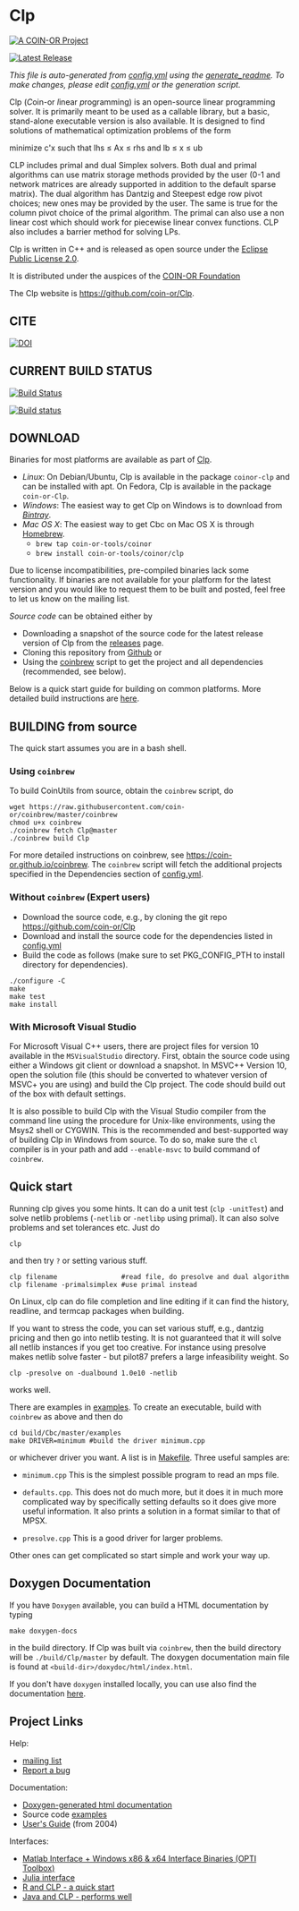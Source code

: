 # Clp

[![A COIN-OR Project](https://coin-or.github.io/coin-or-badge.png)](https://www.coin-or.org)

[![Latest Release](https://img.shields.io/github/v/release/coin-or/Clp?sort=semver)](https://github.com/coin-or/Clp/releases)

_This file is auto-generated from [config.yml](.coin-or/config.yml) using the 
[generate_readme](.coin-or/generate_readme).
To make changes, please edit [config.yml](.coin-or/config.yml) or the generation script._

Clp (*C*oin-or *l*inear *p*rogramming) is an open-source linear programming solver.
It is primarily meant to be used as a callable library, but a basic, stand-alone executable version is also available.
It is designed to find solutions of mathematical optimization problems of the form

minimize   c'x
such that  lhs &le; Ax &le; rhs
and        lb &le; x &le; ub


CLP includes primal and dual Simplex solvers.
Both dual and primal algorithms can use matrix storage methods provided by the user (0-1 and network matrices are already supported in addition to the default sparse matrix).
The dual algorithm has Dantzig and Steepest edge row pivot choices; new ones may be provided by the user.
The same is true for the column pivot choice of the primal algorithm.
The primal can also use a non linear cost which should work for piecewise linear convex functions.
CLP also includes a barrier method for solving LPs.


Clp is written in C++ and is released as open source under the [Eclipse Public License 2.0](http://www.opensource.org/licenses/EPL-2.0).

It is distributed under the auspices of the [COIN-OR Foundation](https://www.coin-or.org)

The Clp website is https://github.com/coin-or/Clp.

## CITE

[![DOI](https://zenodo.org/badge/173496299.svg)](https://zenodo.org/badge/latestdoi/173496299)

## CURRENT BUILD STATUS

[![Build Status](https://travis-ci.org/coin-or/Clp.svg?branch=master)](https://travis-ci.org/coin-or/Clp)

[![Build status](https://ci.appveyor.com/api/projects/status/h3daf7woiig6n176/branch/master?svg=true)](https://ci.appveyor.com/project/tkralphs/clp-m0kud/branch/master)

## DOWNLOAD

Binaries for most platforms are available as part of [Clp](https://bintray.com/coin-or/download/Clp). 

 * *Linux*: On Debian/Ubuntu, Clp is available in the package `coinor-clp` and can be installed with apt. On Fedora, Clp is available in the package `coin-or-Clp`.
 * *Windows*: The easiest way to get Clp on Windows is to download from *[Bintray](https://bintray.com/coin-or/download/Clp)*.
 * *Mac OS X*: The easiest way to get Cbc on Mac OS X is through [Homebrew](https://brew.sh).
   * `brew tap coin-or-tools/coinor`
   * `brew install coin-or-tools/coinor/clp`

Due to license incompatibilities, pre-compiled binaries lack some functionality.
If binaries are not available for your platform for the latest version and you would like to request them to be built and posted, feel free to let us know on the mailing list.

*Source code* can be obtained either by

 * Downloading a snapshot of the source code for the latest release version of Clp from the
 [releases](https://github.com/coin-or/Clp/releases) page.
 * Cloning this repository from [Github](https://github.com/coin-or/Clp) or 
 * Using the [coinbrew](https://github.com/coin-or/coinbrew) script to get the project and all dependencies (recommended, see below).   

Below is a quick start guide for building on common platforms. More detailed
build instructions are
[here](https://coin-or.github.io/user_introduction.html).

## BUILDING from source

The quick start assumes you are in a bash shell. 

### Using `coinbrew`

To build CoinUtils from source, obtain the `coinbrew` script, do
```
wget https://raw.githubusercontent.com/coin-or/coinbrew/master/coinbrew
chmod u+x coinbrew
./coinbrew fetch Clp@master
./coinbrew build Clp
```
For more detailed instructions on coinbrew, see https://coin-or.github.io/coinbrew.
The `coinbrew` script will fetch the additional projects specified in the Dependencies section of [config.yml](.coin-or/config.yml).

### Without `coinbrew` (Expert users)

 * Download the source code, e.g., by cloning the git repo https://github.com/coin-or/Clp
 * Download and install the source code for the dependencies listed in [config.yml](.coin-or/config.yml)
 * Build the code as follows (make sure to set PKG_CONFIG_PTH to install directory for dependencies).

```
./configure -C
make
make test
make install
```

### With Microsoft Visual Studio

For Microsoft Visual C++ users, there are project files for version 10
available in the `MSVisualStudio` directory. First, obtain the source code
using either a Windows git client or download a snapshot. In MSVC++ Version
10, open the solution file (this should be converted to whatever version of
MSVC+ you are using) and build the Clp project. The code should build out of
the box with default settings.

It is also possible to build Clp with the Visual Studio compiler from the
command line using the procedure for Unix-like environments, using the Msys2
shell or CYGWIN. This is the recommended and best-supported way of building
Clp in Windows from source. To do so, make sure the `cl` compiler is in your
path and add `--enable-msvc` to build command of `coinbrew`.  

## Quick start

Running clp gives you some hints.  It can do a unit test (`clp -unitTest`) and solve netlib 
problems (`-netlib` or `-netlibp` using primal).  It can also solve problems and set tolerances
etc.  Just do 
```
clp 
``` 
and then try `?` or setting various stuff.

```
clp filename                #read file, do presolve and dual algorithm
clp filename -primalsimplex #use primal instead
```
On Linux, clp can do file completion and line editing if it can find the 
history, readline, and termcap packages when building.

If you want to stress the code, you can set various stuff, e.g., dantzig pricing
and then go into netlib testing.  It is not guaranteed that it will solve all 
netlib instances if you get too creative.  For instance using presolve makes 
netlib solve faster - but pilot87 prefers a large infeasibility weight.  So
```
clp -presolve on -dualbound 1.0e10 -netlib
```
works well.

There are examples in [examples](examples).  To create an executable, build 
with `coinbrew` as above and then do
```
cd build/Cbc/master/examples
make DRIVER=minimum #build the driver minimum.cpp
```
or whichever driver you want.  A list is in [Makefile](Makefile.in).
Three useful samples are:

 * `minimum.cpp` This is the simplest possible program to read an mps file.

 * `defaults.cpp`.  This does not do much more, but it does it in much more 
complicated way by specifically setting defaults so it does give more
useful information.  It also prints a solution in a format similar to that
of MPSX.

 * `presolve.cpp`  This is a good driver for larger problems.

Other ones can get complicated so start simple and work your way up.

## Doxygen Documentation

If you have `Doxygen` available, you can build a HTML documentation by typing

`make doxygen-docs` 

in the build directory. If Clp was built via `coinbrew`, then the build
directory will be `./build/Clp/master` by default. The doxygen documentation main file
is found at `<build-dir>/doxydoc/html/index.html`.

If you don't have `doxygen` installed locally, you can use also find the
documentation [here](http://coin-or.github.io/Clp/Doxygen).

## Project Links

Help:
 * [mailing list](http://list.coin-or.org/mailman/listinfo/clp)
 * [Report a bug](https://github.com/coin-or/Clp/issues/new)
 
Documentation:
 * [Doxygen-generated html documentation](http://www.coin-or.org/Doxygen/Clp)
 * Source code [examples](examples/)
 * [User's Guide](https://coin-or.github.io/Clp) (from 2004)

Interfaces:
 * [Matlab Interface + Windows x86 & x64 Interface Binaries (OPTI Toolbox)](https://www.inverseproblem.co.nz/OPTI/)
 * [Julia interface](https://github.com/JuliaOpt/Clp.jl)
 * [R and CLP - a quick start](https://cran.r-project.org/web/packages/clpAPI/vignettes/clpAPI.pdf)
 * [Java and CLP - performs well](http://orinanobworld.blogspot.co.uk/2016/06/using-clp-with-java.html)

